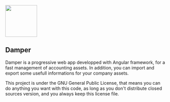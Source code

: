 <p><img src="https://diamiba.tech/wp-content/uploads/2019/10/damper.png" width=100 height=100></p>

## Damper
Damper is a progressive web app developped with Angular framework, for a fast management of accounting assets. In addition, you can import and export some usefull informations for your company assets.

This project is under the GNU General Public License, that means you can do anything you want with this code, as long as you don't distribute closed sources version, and you always keep this license file.
